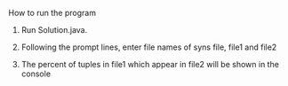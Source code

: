 <!--Style:-->
<!--While getting the right answer is important, we are also interested in how well thought out your-->
<!--solution is; are there easier, or faster ways? Is the code understandable to another engineer picking-->
<!--it up? If there are obvious ways it could be abstracted or extended, is it designed to support-->
<!--that? For example, this N-tuple detection algorithm may end up being used in other contexts (like a-->
<!--website) and so should be easy to reuse.-->
<!--Questions?-->
<!--Some aspects of the problem are intentionally vague. We recommend that you make your own-->
<!--decisions rather than ask us and wait for an answer. Document any important assumptions that you-->
<!--make in your solution.-->

How to run the program

1) Run Solution.java.

2) Following the prompt lines, enter file names of syns file, file1 and file2

3) The percent of tuples in file1 which appear in file2 will be shown in the console

